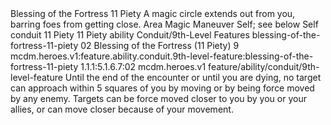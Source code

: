 <ability>
  <name>Blessing of the Fortress</name>
  <cost>11 Piety</cost>
  <flavor>A magic circle extends out from you, barring foes from getting close.</flavor>
  <keywords>
    <keyword>Area</keyword>
    <keyword>Magic</keyword>
  </keywords>
  <type>Maneuver</type>
  <distance>Self; see below</distance>
  <target>Self</target>
  <metadata>
    <class>conduit</class>
    <cost>11 Piety</cost>
    <cost_amount>11</cost_amount>
    <cost_resource>Piety</cost_resource>
    <feature_type>ability</feature_type>
    <file_dpath>Conduit/9th-Level Features</file_dpath>
    <item_id>blessing-of-the-fortress-11-piety</item_id>
    <item_index>02</item_index>
    <item_name>Blessing of the Fortress (11 Piety)</item_name>
    <level>9</level>
    <scc>mcdm.heroes.v1:feature.ability.conduit.9th-level-feature:blessing-of-the-fortress-11-piety</scc>
    <scdc>1.1.1:5.1.6.7:02</scdc>
    <source>mcdm.heroes.v1</source>
    <type>feature/ability/conduit/9th-level-feature</type>
  </metadata>
  <effects>
    <effect type="mundane">Until the end of the encounter or until you are dying, no target can approach within 5 squares of you by moving or by being force moved by any enemy. Targets can be force moved closer to you by you or your allies, or can move closer because of your movement.</effect>
  </effects>
</ability>

